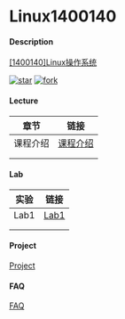 # Linux1400140

#### Description

[[1400140]Linux操作系统](https://gitee.com/lkljty/Linux1400140)

[![star](https://gitee.com/lkljty/Linux1400140/badge/star.svg?theme=dark)](https://gitee.com/lkljty/Linux1400140/stargazers)
[![fork](https://gitee.com/lkljty/Linux1400140/badge/fork.svg?theme=dark)](https://gitee.com/lkljty/Linux1400140/members)

#### Lecture

| 章节     | 链接                           |
| -------- | ------------------------------ |
| 课程介绍 | [课程介绍](./lecture/Intro.md) |
|          |                                |
|          |                                |

#### Lab

| 实验 | 链接                  |
| ---- | --------------------- |
| Lab1 | [Lab1](./lab/lab1.md) |
|      |                       |
|      |                       |

#### Project

[Project](./project/project.md)

#### FAQ

[FAQ](./FAQ/FAQ.md)